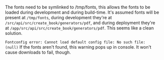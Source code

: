 The fonts need to be symlinked to /tmp/fonts, this allows the fonts to be loaded during development and during build-time.
It's assumed fonts will be present at `/tmp/fonts`, during development they're at `/src/api/src/create_book/generators/pdf`, and during deployment they're at `/app/src/api/src/create_book/generators/pdf`. This seems like a clean solution.

`Fontconfig error: Cannot load default config file: No such file: (null)`
If the fonts aren't found, this warning pops up in console. It won't cause downloads to fail, though.
